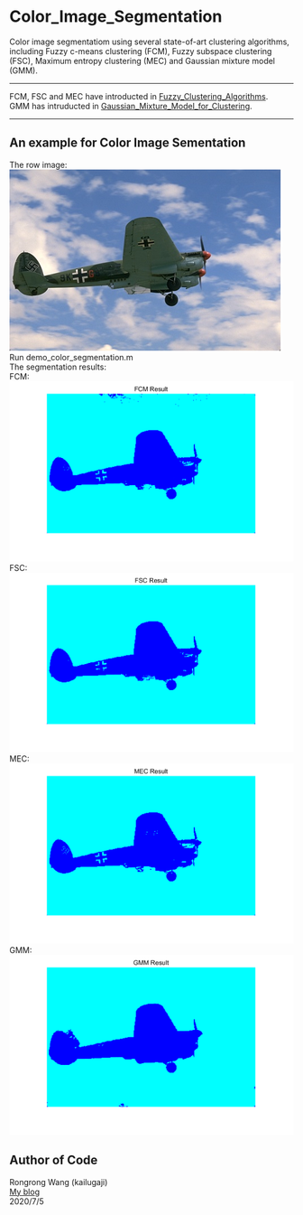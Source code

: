 # Color_Image_Segmentation
Color image segmentatiom using several state-of-art clustering algorithms, including Fuzzy c-means clustering (FCM), Fuzzy subspace clustering (FSC), Maximum entropy clustering (MEC) and Gaussian mixture model (GMM).  
****  
FCM, FSC and MEC have introducted in [Fuzzy_Clustering_Algorithms](https://github.com/kailugaji/Fuzzy_Clustering_Algorithms).  
GMM has intruducted in [Gaussian_Mixture_Model_for_Clustering](https://github.com/kailugaji/Gaussian_Mixture_Model_for_Clustering).  
****  
## An example for Color Image Sementation  
The row image:  
![](https://github.com/kailugaji/Color_Image_Segmentation/blob/master/Image%20data/1.jpg)  
Run demo_color_segmentation.m  
The segmentation results:  
FCM:  
![](https://github.com/kailugaji/Color_Image_Segmentation/blob/master/Clustering%20Results/Result_FCM.jpg)  
FSC:  
![](https://github.com/kailugaji/Color_Image_Segmentation/blob/master/Clustering%20Results/Result_FSC.jpg)
MEC:  
![](https://github.com/kailugaji/Color_Image_Segmentation/blob/master/Clustering%20Results/Result_MEC.jpg)  
GMM:  
![](https://github.com/kailugaji/Color_Image_Segmentation/blob/master/Clustering%20Results/Result_GMM.jpg)  
## Author of Code  
Rongrong Wang (kailugaji)   
[My blog](https://www.cnblogs.com/kailugaji/)    
2020/7/5

